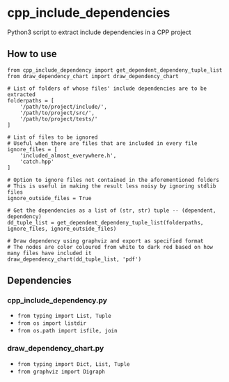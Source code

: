 # cpp_include_dependencies
Python3 script to extract include dependencies in a CPP project

## How to use
```
from cpp_include_dependency import get_dependent_dependeny_tuple_list
from draw_dependency_chart import draw_dependency_chart

# List of folders of whose files' include dependencies are to be extracted
folderpaths = [
    '/path/to/project/include/',
    '/path/to/project/src/',
    '/path/to/project/tests/'
]

# List of files to be ignored
# Useful when there are files that are included in every file
ignore_files = [
    'included_almost_everywhere.h',
    'catch.hpp'
]

# Option to ignore files not contained in the aforementioned folders
# This is useful in making the result less noisy by ignoring stdlib files
ignore_outside_files = True

# Get the dependencies as a list of (str, str) tuple -- (dependent, dependency)
dd_tuple_list = get_dependent_dependeny_tuple_list(folderpaths, ignore_files, ignore_outside_files)

# Draw dependency using graphviz and export as specified format
# The nodes are color coloured from white to dark red based on how many files have included it
draw_dependency_chart(dd_tuple_list, 'pdf')
```

## Dependencies
### cpp_include_dependency.py
- ```from typing import List, Tuple```
- ```from os import listdir```
- ```from os.path import isfile, join```
### draw_dependency_chart.py
- ```from typing import Dict, List, Tuple```
- ```from graphviz import Digraph```

